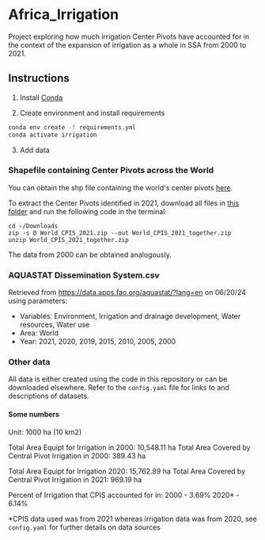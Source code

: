 # Africa_Irrigation
 Project exploring how much irrigation Center Pivots have accounted for in the context of the expansion of irrigation as a whole in SSA from 2000 to 2021. 







## Instructions

1. Install [Conda](http://conda.io/)

2. Create environment and install requirements

```bash
conda env create -f requirements.yml
conda activate irrigation
```

3. Add data

### Shapefile containing Center Pivots across the World

You can obtain the shp file containing the world's center pivots [here](https://github.com/DetectCPIS/global_cpis_shp). 

To extract the Center Pivots identified in 2021, download all files in [this folder](https://github.com/DetectCPIS/global_cpis_shp/tree/main/World_CPIS_2021) and run the following code in the terminal: 

```{bash}
cd ~/Downloads 
zip -s 0 World_CPIS_2021.zip --out World_CPIS_2021_together.zip
unzip World_CPIS_2021_together.zip
```
The data from 2000 can be obtained analogously.

### AQUASTAT Dissemination System.csv

Retrieved from https://data.apps.fao.org/aquastat/?lang=en on 06/20/24 using parameters:

- Variables: Environment, Irrigation and drainage development, Water resources, Water use 
- Area: World
- Year: 2021, 2020, 2019, 2015, 2010, 2005, 2000

### Other data

All data is either created using the code in this repository or can be downloaded elsewhere. Refer to the `config.yaml` file for links to and descriptions of datasets.  

#### Some numbers

Unit: 1000 ha (10 km2)

Total Area Equipt for Irrigation in 2000: 10,548.11 ha
Total Area Covered by Central Pivot Irrigation in 2000: 389.43 ha

Total Area Equipt for Irrigation 2020: 15,762.89 ha
Total Area Covered by Central Pivot Irrigation in 2021: 969.19 ha

Percent of Irrigation that CPIS accounted for in:
2000 - 3.69%
2020* - 6.14%

*CPIS data used was from 2021 whereas irrigation data was from 2020, see `config.yaml` for further details on data sources